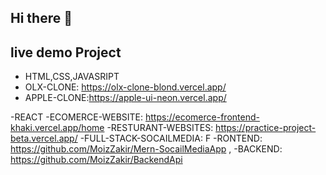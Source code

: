 ## Hi there 👋

## live demo Project

- HTML,CSS,JAVASRIPT
- OLX-CLONE: https://olx-clone-blond.vercel.app/
- APPLE-CLONE:https://apple-ui-neon.vercel.app/

-REACT
-ECOMERCE-WEBSITE: https://ecomerce-frontend-khaki.vercel.app/home
-RESTURANT-WEBSITES: https://practice-project-beta.vercel.app/
-FULL-STACK-SOCAILMEDIA: F
-RONTEND: https://github.com/MoizZakir/Mern-SocailMediaApp ,
-BACKEND: https://github.com/MoizZakir/BackendApi

<!--
**MoizZakir/moizzakir** is a ✨ _special_ ✨ repository because its `README.md` (this file) appears on your GitHub profile.

Here are some ideas to get you started:


- 🔭 I’m currently working on ...
- 🌱 I’m currently learning ...
- 👯 I’m looking to collaborate on ...
- 🤔 I’m looking for help with ...
- 💬 Ask me about ...
- 📫 How to reach me: ...
- 😄 Pronouns: ...
- ⚡ Fun fact: ...
-->

